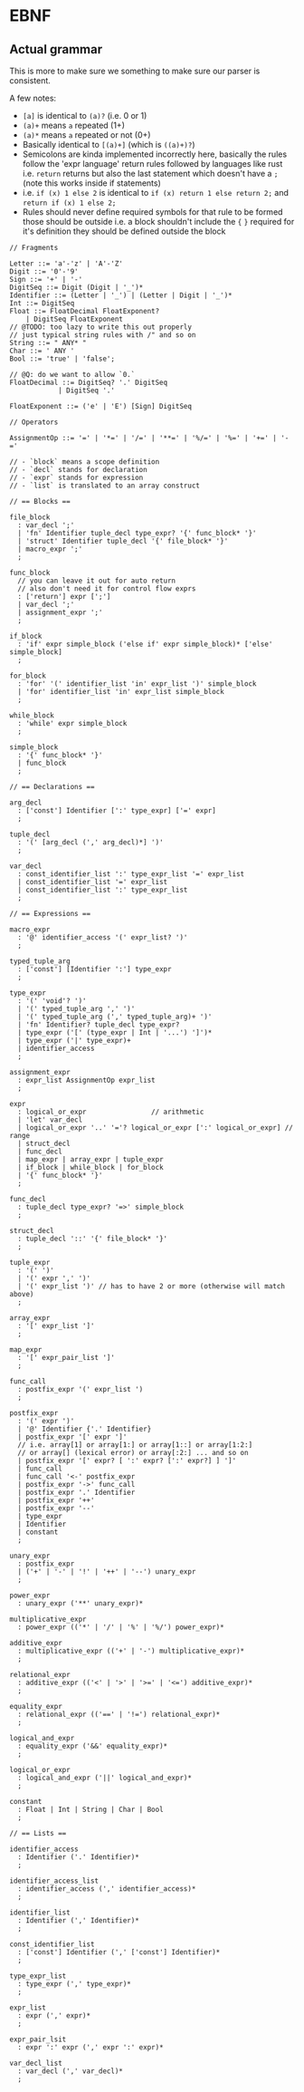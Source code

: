 # EBNF

## Actual grammar

This is more to make sure we something to make sure our parser is consistent.

A few notes:

- `[a]` is identical to `(a)?` (i.e. 0 or 1)
- `(a)+` means `a` repeated (1+)
- `(a)*` means `a` repeated or not (0+)
- Basically identical to `[(a)+]` (which is `((a)+)?`)
- Semicolons are kinda implemented incorrectly here, basically the rules follow the 'expr language' return rules followed by languages like rust i.e. `return` returns but also the last statement which doesn't have a `;` (note this works inside if statements)
- i.e. `if (x) 1 else 2` is identical to `if (x) return 1 else return 2;` and `return if (x) 1 else 2;`
- Rules should never define required symbols for that rule to be formed those should be outside i.e. a block shouldn't include the `{` `}` required for it's definition they should be defined outside the block

```ebnf
// Fragments

Letter ::= 'a'-'z' | 'A'-'Z'
Digit ::= '0'-'9'
Sign ::= '+' | '-'
DigitSeq ::= Digit (Digit | '_')*
Identifier ::= (Letter | '_') | (Letter | Digit | '_')*
Int ::= DigitSeq
Float ::= FloatDecimal FloatExponent?
    | DigitSeq FloatExponent
// @TODO: too lazy to write this out properly
// just typical string rules with /" and so on
String ::= " ANY* "
Char ::= ' ANY '
Bool ::= 'true' | 'false';

// @Q: do we want to allow `0.`
FloatDecimal ::= DigitSeq? '.' DigitSeq
            | DigitSeq '.'

FloatExponent ::= ('e' | 'E') [Sign] DigitSeq

// Operators

AssignmentOp ::= '=' | '*=' | '/=' | '**=' | '%/=' | '%=' | '+=' | '-='

// - `block` means a scope definition
// - `decl` stands for declaration
// - `expr` stands for expression
// - `list` is translated to an array construct

// == Blocks ==

file_block
  : var_decl ';'
  | 'fn' Identifier tuple_decl type_expr? '{' func_block* '}'
  | 'struct' Identifier tuple_decl '{' file_block* '}'
  | macro_expr ';'
  ;

func_block
  // you can leave it out for auto return
  // also don't need it for control flow exprs
  : ['return'] expr [';']
  | var_decl ';'
  | assignment_expr ';'
  ;

if_block
  : 'if' expr simple_block ('else if' expr simple_block)* ['else' simple_block]
  ;

for_block
  : 'for' '(' identifier_list 'in' expr_list ')' simple_block
  | 'for' identifier_list 'in' expr_list simple_block
  ;

while_block
  : 'while' expr simple_block
  ;

simple_block
  : '{' func_block* '}'
  | func_block
  ;

// == Declarations ==

arg_decl
  : ['const'] Identifier [':' type_expr] ['=' expr]
  ;

tuple_decl
  : '(' [arg_decl (',' arg_decl)*] ')'
  ;

var_decl
  : const_identifier_list ':' type_expr_list '=' expr_list
  | const_identifier_list '=' expr_list
  | const_identifier_list ':' type_expr_list
  ;

// == Expressions ==

macro_expr
  : '@' identifier_access '(' expr_list? ')'
  ;

typed_tuple_arg
  : ['const'] [Identifier ':'] type_expr
  ;

type_expr
  : '(' 'void'? ')'
  | '(' typed_tuple_arg ',' ')'
  | '(' typed_tuple_arg (',' typed_tuple_arg)+ ')'
  | 'fn' Identifier? tuple_decl type_expr?
  | type_expr ('[' (type_expr | Int | '...') ']')*
  | type_expr ('|' type_expr)+
  | identifier_access
  ;

assignment_expr
  : expr_list AssignmentOp expr_list
  ;

expr
  : logical_or_expr                // arithmetic
  | 'let' var_decl
  | logical_or_expr '..' '='? logical_or_expr [':' logical_or_expr] // range
  | struct_decl
  | func_decl
  | map_expr | array_expr | tuple_expr
  | if_block | while_block | for_block
  | '{' func_block* '}'
  ;

func_decl
  : tuple_decl type_expr? '=>' simple_block
  ;

struct_decl
  : tuple_decl '::' '{' file_block* '}'
  ;

tuple_expr
  : '(' ')'
  | '(' expr ',' ')'
  | '(' expr_list ')' // has to have 2 or more (otherwise will match above)
  ;

array_expr
  : '[' expr_list ']'
  ;

map_expr
  : '[' expr_pair_list ']'
  ;

func_call
  : postfix_expr '(' expr_list ')
  ;

postfix_expr
  : '(' expr ')'
  | '@' Identifier {'.' Identifier}
  | postfix_expr '[' expr ']'
  // i.e. array[1] or array[1:] or array[1::] or array[1:2:]
  // or array[] (lexical error) or array[:2:] ... and so on
  | postfix_expr '[' expr? [ ':' expr? [':' expr?] ] ']'
  | func_call
  | func_call '<-' postfix_expr
  | postfix_expr '->' func_call
  | postfix_expr '.' Identifier
  | postfix_expr '++'
  | postfix_expr '--'
  | type_expr
  | Identifier
  | constant
  ;

unary_expr
  : postfix_expr
  | ('+' | '-' | '!' | '++' | '--') unary_expr
  ;

power_expr
  : unary_expr ('**' unary_expr)*

multiplicative_expr
  : power_expr (('*' | '/' | '%' | '%/') power_expr)*

additive_expr
  : multiplicative_expr (('+' | '-') multiplicative_expr)*
  ;

relational_expr
  : additive_expr (('<' | '>' | '>=' | '<=') additive_expr)*
  ;

equality_expr
  : relational_expr (('==' | '!=') relational_expr)*
  ;

logical_and_expr
  : equality_expr ('&&' equality_expr)*
  ;

logical_or_expr
  : logical_and_expr ('||' logical_and_expr)*
  ;

constant
  : Float | Int | String | Char | Bool
  ;

// == Lists ==

identifier_access
  : Identifier ('.' Identifier)*
  ;

identifier_access_list
  : identifier_access (',' identifier_access)*
  ;

identifier_list
  : Identifier (',' Identifier)*
  ;

const_identifier_list
  : ['const'] Identifier (',' ['const'] Identifier)*
  ;

type_expr_list
  : type_expr (',' type_expr)*
  ;

expr_list
  : expr (',' expr)*
  ;

expr_pair_lsit
  : expr ':' expr (',' expr ':' expr)*

var_decl_list
  : var_decl (',' var_decl)*
  ;
```
